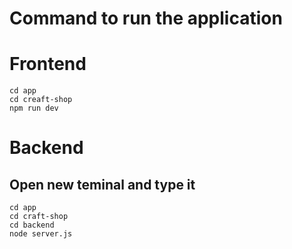 # Command to run the application
# Frontend
    cd app
    cd creaft-shop
    npm run dev

# Backend
## Open new teminal and type it
    cd app
    cd craft-shop
    cd backend
    node server.js
